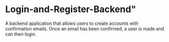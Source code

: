# Login-and-Register-Backend"

A backend application that allows users to create accounts with confirmation emails. Once an email has been confirmed, a user is made and can then login.
